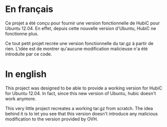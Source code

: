 En français
===========
Ce projet a été conçu pour fournir une version fonctionnelle de HubiC pour
Ubuntu 12.04. En effet, depuis cette nouvelle version d'Ubuntu, HubiC ne
fonctionne plus.

Ce tout petit projet recrée une version fonctionnelle du tar.gz à partir de
rien. L'idée est de montrer qu'aucune modification malicieuse n'a été 
introduite par ce code.

In english
==========
This project was designed to be able to provide a working version for HubiC 
for Ubuntu 12.04. In fact, since this new version of Ubuntu, hubic doesn't 
work anymore.

This very little project recreates a working tar.gz from scratch. The idea 
behind it is to let you see that this version doesn't introduce any malicious
modification to the version provided by OVH.

